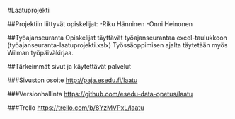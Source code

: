 #Laatuprojekti

##Projektiin liittyvät opiskelijat: 
-Riku Hänninen
-Onni Heinonen

##Työajanseuranta
Opiskelijat täyttävät työajanseurantaa excel-taulukkoon (työajanseuranta-laatuprojekti.xslx)
Työssäoppimisen ajalta täytetään myös Wilman työpäiväkirjaa.


##Tärkeimmät sivut ja käytettävät palvelut

###Sivuston osoite
http://paja.esedu.fi/laatu

###Versionhallinta
https://github.com/esedu-data-opetus/laatu

###Trello
https://trello.com/b/8YzMVPxL/laatu
